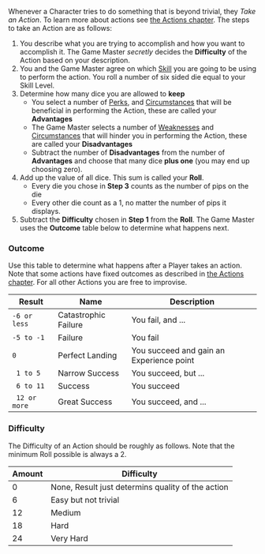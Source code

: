 Whenever a Character tries to do something that is beyond trivial, they _Take an Action_. To learn more about actions see [the Actions chapter](../30%20Actions/index). The steps to take an Action are as follows:

1. You describe what you are trying to accomplish and how you want to accomplish it. The Game Master *secretly* decides the **Difficulty** of the Action based on your description.
2. You and the Game Master agree on which [Skill](20%20Skills/index) you are going to be using to perform the action. You roll a number of six sided die equal to your Skill Level.
3. Determine how many dice you are allowed to **keep**
	- You select a number of [Perks](../40%20Traits/10%20Perks), and [Circumstances](../50%20Circumstances/index) that will be beneficial in performing the Action, these are called your **Advantages**
	- The Game Master selects a number of [Weaknesses](20%20Weakness) and [Circumstances](../50%20Circumstances/index) that will hinder you in performing the Action, these are called your **Disadvantages**
	- Subtract the number of **Disadvantages** from the number of **Advantages** and choose that many dice **plus one** (you may end up choosing zero).
4. Add up the value of all dice. This sum is called your **Roll**.
	- Every die you chose in **Step 3** counts as the number of pips on the die
	- Every other die count as a 1, no matter the number of pips it displays.	
5. Subtract the **Difficulty** chosen in **Step 1** from the **Roll**. The Game Master uses the **Outcome** table below to determine what happens next.

### Outcome
Use this table to determine what happens after a Player takes an action. Note that some actions have fixed outcomes as described in [the Actions chapter](../30%20Actions/index).
For all other Actions you are free to improvise.

| Result        | Name                 | Description                              |
| ------------- | -------------------- | ---------------------------------------- |
| `-6 or less`  | Catastrophic Failure | You fail, and ...                        |
| `-5 to -1 `   | Failure              | You fail                                 |
| `0`           | Perfect Landing      | You succeed and gain an Experience point |
| `  1 to 5 `   | Narrow Success       | You succeed, but ...                     |
| ` 6 to 11`    | Success              | You succeed                              |
| ` 12 or more` | Great Success        | You succeed, and ...                     |
### Difficulty
The Difficulty of an Action should be roughly as follows. Note that the minimum Roll possible is always a 2.

| Amount | Difficulty                                        |
| ------ | ------------------------------------------------- |
| 0      | None, Result just determins quality of the action |
| 6      | Easy but not trivial                              |
| 12     | Medium                                            |
| 18     | Hard                                              |
| 24     | Very Hard                                         |

